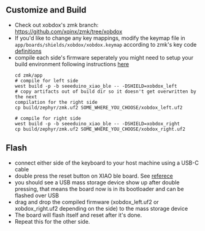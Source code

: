 ## Customize and Build

* Check out xobdox's zmk branch: https://github.com/xqinx/zmk/tree/xobdox
* If you'd like to change any key mappings, modify the keymap file in
  `app/boards/shields/xobdox/xobdox.keymap` according to zmk's key code
  [definitions](https://zmk.dev/docs/codes)
* compile each side's firmware seperately
  you might need to setup your build environment following instructions
  [here](https://zmk.dev/docs/development/setup)
  ```shell
  cd zmk/app
  # compile for left side
  west build -p -b seeeduino_xiao_ble -- -DSHIELD=xobdox_left
  # copy artifacts out of build dir so it doesn't get overwritten by the next
  compilation for the right side
  cp build/zephyr/zmk.uf2 SOME_WHERE_YOU_CHOOSE/xobdox_left.uf2
  ```
  ```shell
  # compile for right side
  west build -p -b seeeduino_xiao_ble -- -DSHIELD=xobdox_right
  cp build/zephyr/zmk.uf2 SOME_WHERE_YOU_CHOOSE/xobdox_right.uf2
  ```

## Flash
* connect either side of the keyboard to your host machine using a USB-C cable
* double press the reset button on XIAO ble board. See
  [referece](https://wiki.seeedstudio.com/XIAO_BLE/)
* you should see a USB mass storage device show up after double pressing, that
  means the board now is in its bootloader and can be flashed over USB
* drag and drop the compiled firmware (xobdox_left.uf2 or xobdox_right.uf2
  depending on the side) to the mass storage device
* The board will flash itself and reset after it's done.
* Repeat this for the other side.


